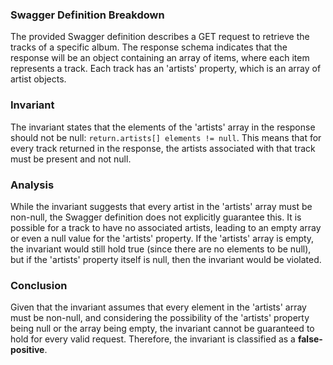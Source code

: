 ### Swagger Definition Breakdown
The provided Swagger definition describes a GET request to retrieve the tracks of a specific album. The response schema indicates that the response will be an object containing an array of items, where each item represents a track. Each track has an 'artists' property, which is an array of artist objects. 

### Invariant
The invariant states that the elements of the 'artists' array in the response should not be null: `return.artists[] elements != null`. This means that for every track returned in the response, the artists associated with that track must be present and not null.

### Analysis
While the invariant suggests that every artist in the 'artists' array must be non-null, the Swagger definition does not explicitly guarantee this. It is possible for a track to have no associated artists, leading to an empty array or even a null value for the 'artists' property. If the 'artists' array is empty, the invariant would still hold true (since there are no elements to be null), but if the 'artists' property itself is null, then the invariant would be violated. 

### Conclusion
Given that the invariant assumes that every element in the 'artists' array must be non-null, and considering the possibility of the 'artists' property being null or the array being empty, the invariant cannot be guaranteed to hold for every valid request. Therefore, the invariant is classified as a **false-positive**.
